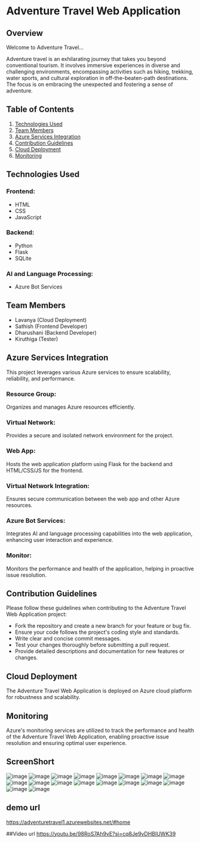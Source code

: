 # Adventure Travel Web Application

## Overview

Welcome to Adventure Travel...

Adventure travel is an exhilarating journey that takes you beyond conventional tourism. It involves immersive experiences in diverse and challenging environments, encompassing activities such as hiking, trekking, water sports, and cultural exploration in off-the-beaten-path destinations. The focus is on embracing the unexpected and fostering a sense of adventure.

## Table of Contents

1. [Technologies Used](#technologies-used)
2. [Team Members](#team-members)
3. [Azure Services Integration](#azure-services-integration)
4. [Contribution Guidelines](#contribution-guidelines)
5. [Cloud Deployment](#cloud-deployment)
6. [Monitoring](#monitoring)

## Technologies Used

### Frontend:
- HTML
- CSS
- JavaScript

### Backend:
- Python
- Flask
- SQLite

### AI and Language Processing:
- Azure Bot Services

## Team Members

- Lavanya (Cloud Deployment)
- Sathish (Frontend Developer)
- Dharushani (Backend Developer)
- Kiruthiga (Tester)

## Azure Services Integration

This project leverages various Azure services to ensure scalability, reliability, and performance.

### Resource Group:
Organizes and manages Azure resources efficiently.

### Virtual Network:
Provides a secure and isolated network environment for the project.

### Web App:
Hosts the web application platform using Flask for the backend and HTML/CSS/JS for the frontend.

### Virtual Network Integration:
Ensures secure communication between the web app and other Azure resources.

### Azure Bot Services:
Integrates AI and language processing capabilities into the web application, enhancing user interaction and experience.

### Monitor:
Monitors the performance and health of the application, helping in proactive issue resolution.

## Contribution Guidelines

Please follow these guidelines when contributing to the Adventure Travel Web Application project:
- Fork the repository and create a new branch for your feature or bug fix.
- Ensure your code follows the project's coding style and standards.
- Write clear and concise commit messages.
- Test your changes thoroughly before submitting a pull request.
- Provide detailed descriptions and documentation for new features or changes.

## Cloud Deployment

The Adventure Travel Web Application is deployed on Azure cloud platform for robustness and scalability.

## Monitoring

Azure's monitoring services are utilized to track the performance and health of the Adventure Travel Web Application, enabling proactive issue resolution and ensuring optimal user experience.

## ScreenShort
![image](https://github.com/lavanya2481/Adventure_travel/assets/153826342/b653976c-6675-4a0f-8c6f-7e286857a6e0)
![image](https://github.com/lavanya2481/Adventure_travel/assets/153826342/0757947c-7008-4e5b-a978-e32a0cde04e1)
![image](https://github.com/lavanya2481/Adventure_travel/assets/153826342/506b6b97-3e5f-41f5-9573-ad9870ed1da3)
![image](https://github.com/lavanya2481/Adventure_travel/assets/153826342/50ea98fb-64e8-49f5-86af-7638936d7c01)
![image](https://github.com/lavanya2481/Adventure_travel/assets/153826342/c029f82d-8b18-4061-b51f-f38462489e25)
![image](https://github.com/lavanya2481/Adventure_travel/assets/153826342/c9ff73ec-89e8-4eaa-b9bb-e6b3755ce7f0)
![image](https://github.com/lavanya2481/Adventure_travel/assets/153826342/fe6f2822-9060-4f9d-a24f-8a86af6df0b1)
![image](https://github.com/lavanya2481/Adventure_travel/assets/153826342/d811acd9-3078-431e-8ed5-f4440b09d40c)
![image](https://github.com/lavanya2481/Adventure_travel/assets/153826342/f75fde46-3378-42e8-bd34-b0a7a86f4eb6)
![image](https://github.com/lavanya2481/Adventure_travel/assets/153826342/6acf234e-174b-437c-a504-8f289158aa9a)
![image](https://github.com/lavanya2481/Adventure_travel/assets/153826342/566bd32f-26eb-47ce-81c4-7cdb4d212e65)
![image](https://github.com/lavanya2481/Adventure_travel/assets/153826342/f2503558-d96c-486a-a2bc-88ad6b472eba)
![image](https://github.com/lavanya2481/Adventure_travel/assets/153826342/4a2411b3-5bc9-4a7c-97c8-ae97498b5a0c)
![image](https://github.com/lavanya2481/Adventure_travel/assets/153826342/a9ddce04-5af9-480d-97a7-52202007ca24)
![image](https://github.com/lavanya2481/Adventure_travel/assets/153826342/b6b5865d-029a-46ee-a6db-f0c8bed9fa09)
![image](https://github.com/lavanya2481/Adventure_travel/assets/153826342/56992330-47e2-48ae-b76a-1ca624463269)
![image](https://github.com/lavanya2481/Adventure_travel/assets/153826342/c6eb3693-9b83-403b-9793-4560c76aa05c)
![image](https://github.com/lavanya2481/Adventure_travel/assets/153826342/a6b5cd80-dfb6-4ccb-bffd-40990d81d1d3)

## demo url
https://adventuretravel1.azurewebsites.net/#home

##Video url
https://youtu.be/98RoS7Ah9vE?si=cq8Je9vDHBIUWK39














